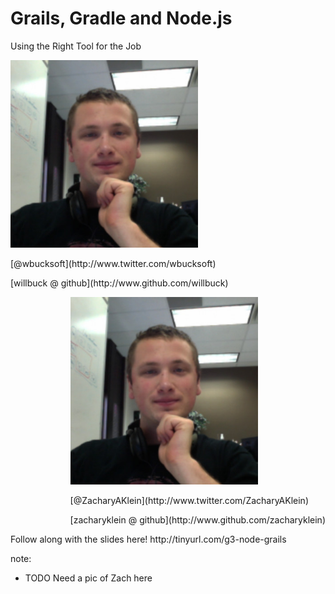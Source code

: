 
# Grails, Gradle and Node.js

Using the Right Tool for the Job

<div style="float: left;">
<img src="img/will-profile-400.jpg" style="height: 300px;"/>
<p>
[@wbucksoft](http://www.twitter.com/wbucksoft)
</p>
<p>
[willbuck @ github](http://www.github.com/willbuck)
</p>
</div>

<div style="float: right;">
<img src="img/will-profile-400.jpg" style="height: 300px;"/>
<p>
[@ZacharyAKlein](http://www.twitter.com/ZacharyAKlein)
</p>
<p>
[zacharyklein @ github](http://www.github.com/zacharyklein)
</p>
</div>

<div style="clear: both;">
Follow along with the slides here! http://tinyurl.com/g3-node-grails
</div>

note:
- TODO Need a pic of Zach here